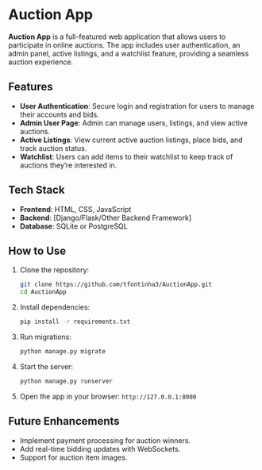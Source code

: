 # Auction App

**Auction App** is a full-featured web application that allows users to participate in online auctions. The app includes user authentication, an admin panel, active listings, and a watchlist feature, providing a seamless auction experience.

## Features
- **User Authentication**: Secure login and registration for users to manage their accounts and bids.
- **Admin User Page**: Admin can manage users, listings, and view active auctions.
- **Active Listings**: View current active auction listings, place bids, and track auction status.
- **Watchlist**: Users can add items to their watchlist to keep track of auctions they’re interested in.

## Tech Stack
- **Frontend**: HTML, CSS, JavaScript
- **Backend**: [Django/Flask/Other Backend Framework]
- **Database**: SQLite or PostgreSQL

## How to Use
1. Clone the repository:
   ```bash
   git clone https://github.com/tfontinha3/AuctionApp.git
   cd AuctionApp
   ```
2. Install dependencies:
   ```bash
   pip install -r requirements.txt
   ```
3. Run migrations:
   ```bash
   python manage.py migrate
   ```
4. Start the server:
   ```bash
   python manage.py runserver
   ```
5. Open the app in your browser:
   `http://127.0.0.1:8000`

## Future Enhancements
- Implement payment processing for auction winners.
- Add real-time bidding updates with WebSockets.
- Support for auction item images.
